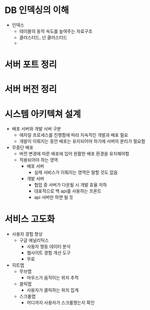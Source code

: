 # DB 인덱싱의 이해
- 인덱스
	- 테이블의 동작 속도를 높여주는 자료구조
	- 클러스터드, 넌 클러스터드
	- 

# 서버 포트 정리

# 서버 버전 정리

# 시스템 아키텍쳐 설계
- 배포 서버와 개발 서버 구분
	- 애자일 프로세스를 진행함에 따라  지속적인 개발과 배포 필요
	- 개발이 이뤄지는 동안 배포는 유지되어야 하기에 서버의 분리가 필요함
- 무중단 배포
	- 버전 변경에 따른 배포에 있어 원활한 배포 환경을 유지해야함
	- 적용되어야 하는 영역
		- 배포 서버
			- 실제 서비스가 이뤄지는 영역은 말할 것도 없음
		- 개발 서버
			- 협업 중 서버가 다운될 시 개발 효율 저하
			- 대표적으로 백 api를 사용하는 프론트
			- api 서버만 하면 될 듯

# 서비스 고도화
- 사용자 경험 향상
	- 구글 애널리틱스
		- 사용자 행동 데이터 분석
		- 웹사이트 경험  개선 도구
		- 무료
- 히트맵
	- 무브맵
		- 마우스가 움직이는 위치 추적
	- 클릭맵
		- 사용자가 클릭하는 위치 집계
	- 스크롤맵
		- 어디까지 사용자가 스크롤했는지 확인
